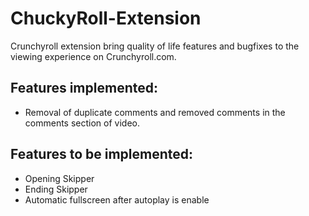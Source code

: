 # ChuckyRoll-Extension
Crunchyroll extension bring quality of life features and bugfixes to the viewing experience on Crunchyroll.com.


## Features implemented:

- Removal of duplicate comments and removed comments in the comments section of video.

## Features to be implemented:

- Opening Skipper
- Ending Skipper
- Automatic fullscreen after autoplay is enable


